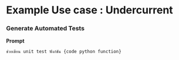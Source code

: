 # Example Use case  : Undercurrent

### Generate Automated Tests
**Prompt**
```
ช่วยเขียน unit test ฟังก์ชัน {code python function}
```
